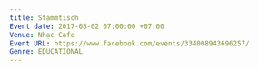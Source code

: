 ```yaml
---
title: Stammtisch
Event date: 2017-08-02 07:00:00 +07:00
Venue: Nhạc Cafe
Event URL: https://www.facebook.com/events/334008943696257/
Genre: EDUCATIONAL
---
```


